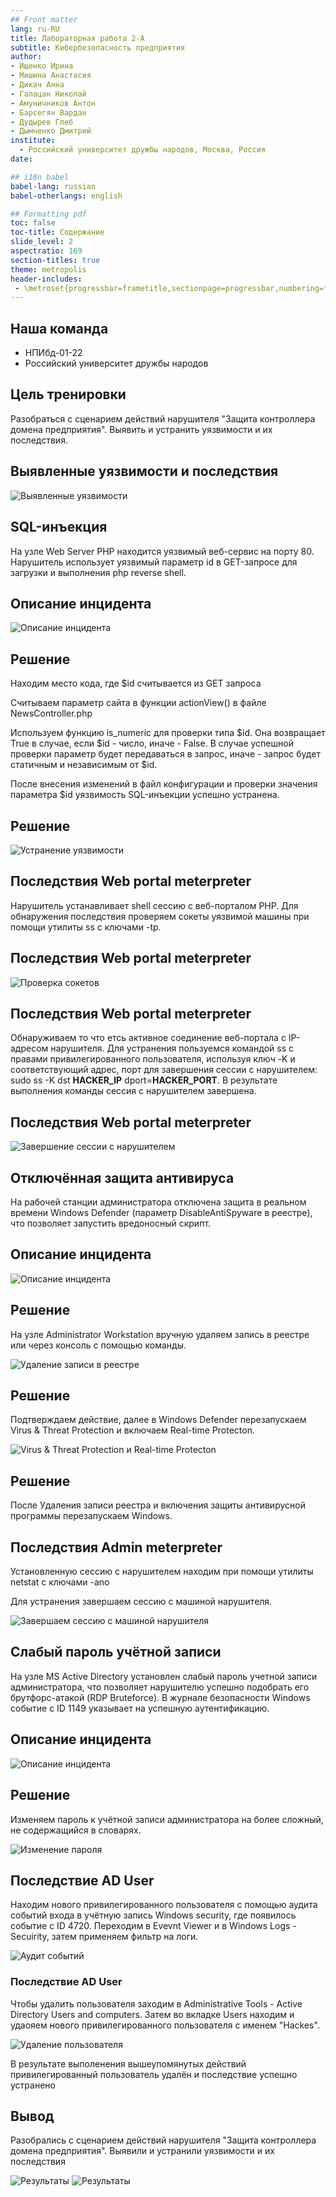 ```yaml
---
## Front matter
lang: ru-RU
title: Лабораторная работа 2-А
subtitle: Кибербезопасность предприятия
author:
- Ищенко Ирина 
- Мишина Анастасия 
- Дикач Анна 
- Галацан Николай 
- Амуничников Антон 
- Барсегян Вардан 
- Дудырев Глеб 
- Дымченко Дмитрий
institute:
  - Российский университет дружбы народов, Москва, Россия
date: 

## i18n babel
babel-lang: russian
babel-otherlangs: english

## Formatting pdf
toc: false
toc-title: Содержание
slide_level: 2
aspectratio: 169
section-titles: true
theme: metropolis
header-includes:
 - \metroset{progressbar=frametitle,sectionpage=progressbar,numbering=fraction}
---
```


##  Наша команда

  * НПИбд-01-22 
  * Российский университет дружбы народов

## Цель тренировки

Разобраться с сценарием действий нарушителя "Защита контроллера домена предприятия". Выявить и устранить уязвимости и их последствия.

## Выявленные уязвимости и последствия

![Выявленные уязвимости](image/01.jpg)

## SQL-инъекция

На узле Web Server PHP находится уязвимый веб-сервис на порту 80. Нарушитель использует уязвимый параметр id в GET-запросе для загрузки и выполнения php reverse shell.

## Описание инцидента

![Описание инцидента](image/06.png)

## Решение

Находим место кода, где $id считывается из GET запроса

Считываем параметр сайта в функции actionView() в файле NewsController.php

Используем функцию is_numeric для проверки типа $id. Она возвращает True в случае, если $id  - число, иначе - False. В случае успешной проверки параметр будет передаваться в запрос, иначе - запрос будет статичным и независимым от $id. 

После внесения изменений в файл конфигурации и проверки значения параметра $id уязвимость SQL-инъекции успешно устранена.

## Решение

![Устранение уязвимости](image/07.png)

## Последствия Web portal meterpreter

Нарушитель устанавливает shell сессию с веб-порталом PHP. Для обнаружения последствия проверяем сокеты уязвимой машины при помощи утилиты ss  с ключами -tp.

## Последствия Web portal meterpreter

![Проверка сокетов](image/08.png)

## Последствия Web portal meterpreter

Обнаруживаем то что етсь активное соединение веб-портала с IP-адресом нарушителя. Для устранения пользуемся командой ss с правами привилегированного пользователя, используя ключ -K и соответствующий адрес, порт для завершения сессии с нарушителем: sudo ss -K dst **HACKER_IP** dport=**HACKER_PORT**. В результате выполнения команды сессия с нарушителем завершена.

## Последствия Web portal meterpreter

![Завершение сессии с нарушителем](image/09.png)

## Отключённая защита антивируса

На рабочей станции администратора отключена защита в реальном времени Windows Defender (параметр DisableAntiSpyware в реестре), что позволяет запустить вредоносный скрипт.

## Описание инцидента

![Описание инцидента](image/15.png)

## Решение

На узле Administrator Workstation вручную удаляем запись в реестре или через консоль с помощью команды.

![Удаление записи в реестре](image/10.png)

## Решение

 Подтверждаем действие, далее в Windows Defender перезапускаем Virus & Threat Protection и включаем Real-time Protecton.

![Virus & Threat Protection и Real-time Protecton](image/11.png)

## Решение

После Удаления записи реестра и включения защиты антивирусной программы перезапускаем Windows.

## Последствия Admin meterpreter


Установленную сессию с нарушителем находим при помощи утилиты netstat с ключами -ano

Для устранения завершаем сессию с машиной нарушителя. 

![Завершаем сессию с машиной нарушителя](image/12.png)

## Слабый пароль учётной записи

На узле MS Active Directory установлен слабый пароль учетной записи администратора, что позволяет нарушителю успешно подобрать его брутфорс-атакой (RDP Bruteforce). В журнале безопасности Windows событие с ID 1149 указывает на успешную аутентификацию. 

## Описание инцидента

 ![Описание инцидента](image/02.png) 

## Решение

Изменяем пароль к учётной записи администратора на более сложный, не содержащийся в словарях.

![Изменение пароля](image/03.png)

## Последствие AD User

Находим нового привилегированного пользователя с помощью аудита событий входа в учётную запись Windows security, где появилось событие с ID 4720. Переходим в Evevnt Viewer и в Windows Logs - Secuirity, затем применяем фильтр на логи. 

![Аудит событий](image/05.png)

### Последствие AD User

Чтобы удалить пользователя заходим в Administrative Tools - Active Directory Users and computers. Затем во вкладке Users находим и удаояем нового привилегированного пользователя с именем "Hackes".

![Удаление пользователя](image/04.png)

В результате выполенения вышеупомянутых действий привилегированный пользователь удалён и последствие успешно устранено

## Вывод

Разобрались с сценарием действий нарушителя "Защита контроллера домена предприятия". Выявили и устранили уязвимости и их последствия 

![Результаты](image/13.png)
![Результаты](image/14.png)
